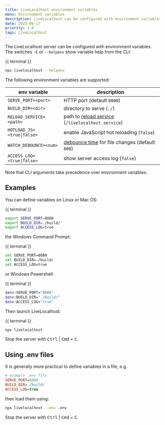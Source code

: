 ```yaml
---
title: LiveLocalhost environment variables
menu: Environment variables
description: LiveLocalhost can be configured with environment variables.
date: 2025-06-17
priority: 1.0
tags: LiveLocalhost
---
```


The LiveLocalhost server can be configured with environment variables. The switches `-E` or `--helpenv` show variable help from the CLI:

{{ terminal }}
```bash
npx livelocalhost --helpenv
```

The following environment variables are supported:

| env variable | description |
|-|-|
| `SERVE_PORT=<port>` | HTTP port (default `8000`) |
| `BUILD_DIR=<dir>` | directory to serve (`./`) |
| `RELOAD_SERVICE=<path>` | path to [reload service](--ROOT--tools/livelocalhost/server-cli/#hot-reloading) (`/livelocalhost.service`) |
| `HOTLOAD_JS=<true\|false>` | enable JavaScript hot reloading (`false`) |
| `WATCH_DEBOUNCE=<num>` | [debounce time](--ROOT--tools/livelocalhost/server-cli/#watch-debouncing) for file changes (default `600`) |
| `ACCESS_LOG=<true\|false>` | show server access log (`false`) |

Note that CLI arguments take precedence over environment variables.


## Examples

You can define variables on Linux or Mac OS:

{{ terminal }}
```bash
export SERVE_PORT=8080
export BUILD_DIR=./build/
export ACCESS_LOG=true
```

the Windows Command Prompt:

{{ terminal }}
```bash
set SERVE_PORT=8080
set BUILD_DIR=./build/
set ACCESS_LOG=true
```

or Windows Powershell:

{{ terminal }}
```bash
$env:SERVE_PORT="8080"
$env:BUILD_DIR="./build/"
$env:ACCESS_LOG="true"
```

Then launch LiveLocalhost:

{{ terminal }}
```bash
npx livelocalhost
```

Stop the server with <kbd>Ctrl</kbd> | <kbd>Cmd</kbd> + <kbd>C</kbd>.


## Using .env files

It is generally more practical to define variables in a file, e.g.

```ini
# example .env file
SERVE_PORT=8080
BUILD_DIR=./build/
ACCESS_LOG=true
```

then load them using:

```bash
npx livelocalhost --env .env
```

Stop the server with <kbd>Ctrl</kbd> | <kbd>Cmd</kbd> + <kbd>C</kbd>.
